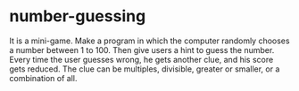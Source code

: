 # number-guessing
It is a mini-game. Make a program in which the computer randomly chooses a number between 1 to 100. Then give users a hint to guess the number. Every time the user guesses wrong, he gets another clue, and his score gets reduced. The clue can be multiples, divisible, greater or smaller, or a combination of all.
